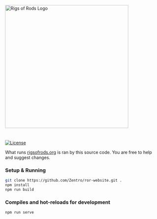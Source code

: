 <a href="http://rigsofrods.org">
    <img src="src/assets/RoR_Logo.png" width="400" alt="Rigs of Rods Logo" />
</a>

#

[![License](https://img.shields.io/badge/License-Apache%202.0-blue.svg)](https://opensource.org/licenses/Apache-2.0)

What runs [rigsofrods.org](http://rigsofrods.org) is ran by this source code. You are free to help and suggest changes.

### Setup & Running
```bash
git clone https://github.com/Zentro/ror-website.git .
npm install
npm run build
```

### Compiles and hot-reloads for development
```
npm run serve
```
